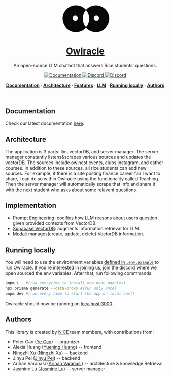 <a href="https://www.owlracle.com">
  <p align="center">
    <img alt="Owracle - LLM develped by Nice Team." src="./components/images/owlracleLogo.png" width="163" height="89">
  </p>
  <h1 align="center">Owlracle</h1>
</a>

<p align="center">
  An open-source LLM chatbot that answers Rice students' questions.
</p>

<p align="center">
  <a href="https://docs.owlracle.com/" target="_blank">
      <img src="https://img.shields.io/badge/docs-view-red" alt="Documentation">
  </a>
  
  <a href="https://discord.com/invite/aHRxTK5jHG" target="_blank">
      <img src="https://img.shields.io/badge/discord-join-blue.svg?logo=discord&logoColor=white" alt="Discord">
  </a>

  <a href="mailto:yc127@rice.edu" target="_blank">
      <img src="https://img.shields.io/badge/email-contact-green" alt="Discord">
  </a>
</p>

<p align="center">
  <a href="#documentation"><strong>Documentation</strong></a> ·
  <a href="#Architecture"><strong>Architecture</strong></a> ·
  <a href="#features"><strong>Features</strong></a> ·
  <a href="#model-providers"><strong>LLM</strong></a> ·
  <a href="#running-locally"><strong>Running locally</strong></a> ·
  <a href="#authors"><strong>Authors</strong></a>
</p>
<br/>

## Documentation
Check our latest documentation [here](https://docs.owlracle.com/).

## Architecture
The application is 3 parts: llm, vectorDB, and server manager. The server manager constantly listens&scrapes various sources and updates the vectorDB. The sources include owlnest events, clubs instagram, and esther courses. In addition to these sources, all rice students can add new sources. For example, if there is a site posting finance career fair I want to share, I can do so within Owlracle using the functionality called Teaching. Then the server manager will automatically scrape that info and share it with the next student who asks about some relavent questions.

## Implementation
<ul>
  <li><a href="https://github.com/Open-Nice/Owlracle/tree/main/app/experts" target="_blank">Prompt Engineering</a>: codifies how LLM reasons about users question given provided contexts from VectorDB.</li>
  <li><a href="https://supabase.com/docs/guides/ai" target="_blank">Supabase VectorDB</a>: augments information retrieval for LLM.</li>
  <li><a href="https://modal.com/home" target="_blank">Modal</a>: manages(create, update, delete) VectorDB information.</li>
</ul>


## Running locally

You will need to use the environment variables [defined in `.env.example`](.env.example) to run Owlracle. If you're interested in joining us, join the [discord](https://discord.com/invite/aHRxTK5jHG) where we open sourced the env variables. After that, run following commmands:

```bash
pnpm i . #(run everytime to install new node modules)
npx prisma generate --data-proxy #(run only once)
pnpm dev #(run every time to start the app on local host)
```

Owlracle should now be running on [localhost:3000](http://localhost:3000/).

## Authors

This library is created by [NICE](https://github.com/Open-Nice) team members, with contributions from:

- Peter Cao ([Ye Cao](https://www.linkedin.com/in/ye-peter-cao-98870920b/)) -- organizer
- Alexia Huang ([Yuening Huang](https://www.linkedin.com/in/alexia-yuening-huang)) -- frontend
- Ningzhi Xu ([Ningzhi Xu](https://www.linkedin.com/in/ningzhi-xu-0914/)) -- backend
- Jinyu Pei ([Jinyu Pei](https://www.linkedin.com/in/jinyu-pei-b92b80249/)) -- backend
- Arihan Varanasi ([Arihan Varanasi](https://www.linkedin.com/in/arihanvaranasi/)) -- architecture & knowledge Retrieval
- Jasmine Lu ([Jasmine Lu](https://www.linkedin.com/in/jasmine-lu-b01b4726a/)) -- server manager
